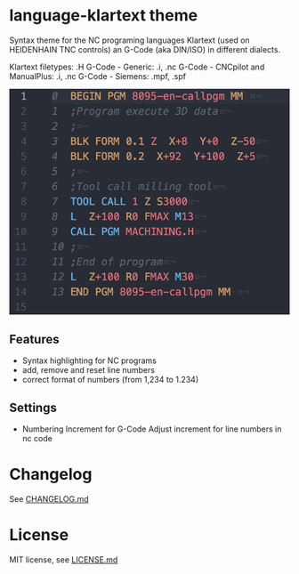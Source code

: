 # language-klartext theme

Syntax theme for the NC programing languages Klartext (used on HEIDENHAIN TNC controls) an G-Code (aka DIN/ISO) in different dialects.

Klartext filetypes: .H
G-Code - Generic: .i, .nc
G-Code - CNCpilot and ManualPlus: .i, .nc
G-Code - Siemens: .mpf, .spf

![Screenshot](_img/screenshot.png?raw=true "Screenshot")

## Features

* Syntax highlighting for NC programs
* add, remove and reset line numbers
* correct format of numbers (from 1,234 to 1.234)

## Settings
- Numbering Increment for G-Code
Adjust increment for line numbers in nc code

# Changelog
See [CHANGELOG.md](CHANGELOG.md)

# License
MIT license, see [LICENSE.md](LICENSE.md)
